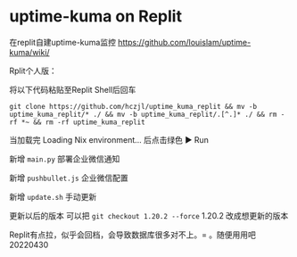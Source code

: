 # uptime-kuma on Replit
在replit自建uptime-kuma监控
https://github.com/louislam/uptime-kuma/wiki/

Rplit个人版：

将以下代码粘贴至Replit Shell后回车

`git clone https://github.com/hczjl/uptime_kuma_replit && mv -b uptime_kuma_replit/* ./ && mv -b uptime_kuma_replit/.[^.]* ./ && rm -rf *~ && rm -rf uptime_kuma_replit`

当加载完 Loading Nix environment... 后点击绿色 ▶ Run

新增 `main.py` 部署企业微信通知

新增 `pushbullet.js` 企业微信配置

新增 `update.sh` 手动更新 

更新以后的版本 可以把 `git checkout 1.20.2 --force` 1.20.2 改成想更新的版本

Replit有点拉，似乎会回档，会导致数据库很多对不上。= 。随便用用吧20220430
